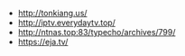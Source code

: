 - http://tonkiang.us/
- http://iptv.everydaytv.top/
- http://ntnas.top:83/typecho/archives/799/
- https://eja.tv/